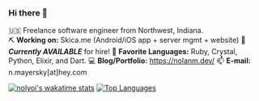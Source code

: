### Hi there 👋

🇺🇸 Freelance software engineer from Northwest, Indiana.  
⛏ **Working on:** Skica.me (Android/iOS app + server mgmt + website)
🤝 ***Currently AVAILABLE*** for hire!
🎨 **Favorite Languages:** Ruby, Crystal, Python, Elixir, and Dart.
💻 **Blog/Portfolio:** <https://nolanm.dev/>
📫 **E-mail:** n.mayersky[at]hey.com

[![nolyoi's wakatime stats](https://github-readme-stats.vercel.app/api/wakatime?username=nolyoi&theme=vue)](https://github.com/anuraghazra/github-readme-stats)
[![Top Languages](https://github-readme-stats.vercel.app/api/top-langs/?username=nolyoi&layout=compact&theme=vue&langs_count=8)](https://github.com/anuraghazra/github-readme-stats)


<!--
**nolyoi/nolyoi** is a ✨ _special_ ✨ repository because its `README.md` (this file) appears on your GitHub profile.

Here are some ideas to get you started:

- 🔭 I’m currently working on ...
- 🌱 I’m currently learning ...
- 👯 I’m looking to collaborate on ...
- 🤔 I’m looking for help with ...
- 💬 Ask me about ...
- 📫 How to reach me: ...
- 😄 Pronouns: ...
- ⚡ Fun fact: ...
-->

